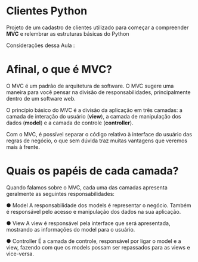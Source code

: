# Clientes Python
 Projeto de um cadastro de clientes utilizado para começar a compreender **MVC** e relembrar as estruturas básicas do Python

Considerações dessa Aula : 

# **Afinal, o que é MVC?**

O MVC é um padrão de arquitetura de software. O MVC sugere uma maneira para você pensar na divisão de responsabilidades, principalmente dentro de um software web.

O princípio básico do MVC é a divisão da aplicação em três camadas: a camada de interação do usuário (**view**), a camada de manipulação dos dados (**model**) e a camada de controle (**controller**).

Com o MVC, é possível separar o código relativo à interface do usuário das regras de negócio, o que sem dúvida traz muitas vantagens que veremos mais à frente.

# Quais os papéis de cada camada?
Quando falamos sobre o MVC, cada uma das camadas apresenta geralmente as seguintes responsabilidades:

● Model A responsabilidade dos models é representar o negócio. Também é responsável pelo acesso e manipulação dos dados na sua aplicação.

● View A view é responsável pela interface que será apresentada, mostrando as informações do model para o usuário.

● Controller É a camada de controle, responsável por ligar o model e a view, fazendo com que os models possam ser repassados para as views e vice-versa.